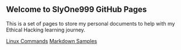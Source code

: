 ## Welcome to SlyOne999 GitHub Pages

This is a set of pages to store my personal documents to help with my Ethical Hacking learning journey.

[Linux Commands](https://slyone999.github.io/linux/linuxCommands)
[Markdown Samples](https://slyone999.github.io/examples/markdown)







